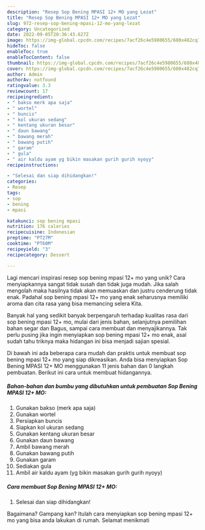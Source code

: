 ```yaml
---
description: "Resep Sop Bening MPASI 12+ MO yang Lezat"
title: "Resep Sop Bening MPASI 12+ MO yang Lezat"
slug: 972-resep-sop-bening-mpasi-12-mo-yang-lezat
category: Uncategorized
date: 2022-09-05T20:36:43.627Z
image: https://img-global.cpcdn.com/recipes/7acf26c4e5980655/680x482cq70/sop-bening-mpasi-12-mo-foto-resep-utama.jpg
hideToc: false
enableToc: true
enableTocContent: false
thumbnail: https://img-global.cpcdn.com/recipes/7acf26c4e5980655/680x482cq70/sop-bening-mpasi-12-mo-foto-resep-utama.jpg
cover: https://img-global.cpcdn.com/recipes/7acf26c4e5980655/680x482cq70/sop-bening-mpasi-12-mo-foto-resep-utama.jpg
author: Admin
authorAv: notfound
ratingvalue: 3.3
reviewcount: 17
recipeingredient:
- " bakso merk apa saja"
- " wortel"
- " buncis"
- " kol ukuran sedang"
- " kentang ukuran besar"
- " daun bawang"
- " bawang merah"
- " bawang putih"
- " garam"
- " gula"
- " air kaldu ayam yg bikin masakan gurih gurih nyoyy"
recipeinstructions:

- "Selesai dan siap dihidangkan!"
categories:
- Resep
tags:
- sop
- bening
- mpasi

katakunci: sop bening mpasi 
nutrition: 176 calories
recipecuisine: Indonesian
preptime: "PT27M"
cooktime: "PT60M"
recipeyield: "3"
recipecategory: Dessert

---
```





Lagi mencari inspirasi resep sop bening mpasi 12+ mo yang unik? Cara menyiapkannya sangat tidak susah dan tidak juga mudah. Jika salah mengolah maka hasilnya tidak akan memuaskan dan justru cenderung tidak enak. Padahal sop bening mpasi 12+ mo yang enak seharusnya memiliki aroma dan cita rasa yang bisa memancing selera Kita.





Banyak hal yang sedikit banyak berpengaruh terhadap kualitas rasa dari sop bening mpasi 12+ mo, mulai dari jenis bahan, selanjutnya pemilihan bahan segar dan Bagus, sampai cara membuat dan menyajikannya. Tak perlu pusing jika ingin menyiapkan sop bening mpasi 12+ mo enak,      asal sudah tahu triknya maka hidangan ini bisa menjadi sajian spesial.





















Di bawah ini ada beberapa cara mudah dan praktis untuk membuat sop bening mpasi 12+ mo yang siap dikreasikan. Anda bisa menyiapkan Sop Bening MPASI 12+ MO menggunakan 11 jenis bahan dan 0 langkah pembuatan. Berikut ini cara untuk membuat hidangannya.

<!--inarticleads1-->

##### Bahan-bahan dan bumbu yang dibutuhkan untuk pembuatan Sop Bening MPASI 12+ MO:

1. Gunakan  bakso (merk apa saja)
1. Gunakan  wortel
1. Persiapkan  buncis
1. Siapkan  kol ukuran sedang
1. Gunakan  kentang ukuran besar
1. Gunakan  daun bawang
1. Ambil  bawang merah
1. Gunakan  bawang putih
1. Gunakan  garam
1. Sediakan  gula
1. Ambil  air kaldu ayam (yg bikin masakan gurih gurih nyoyy)




<!--inarticleads2-->

##### Cara membuat Sop Bening MPASI 12+ MO:


1. Selesai dan siap dihidangkan!



Bagaimana? Gampang kan? Itulah cara menyiapkan sop bening mpasi 12+ mo yang bisa anda lakukan di rumah. Selamat menikmati
